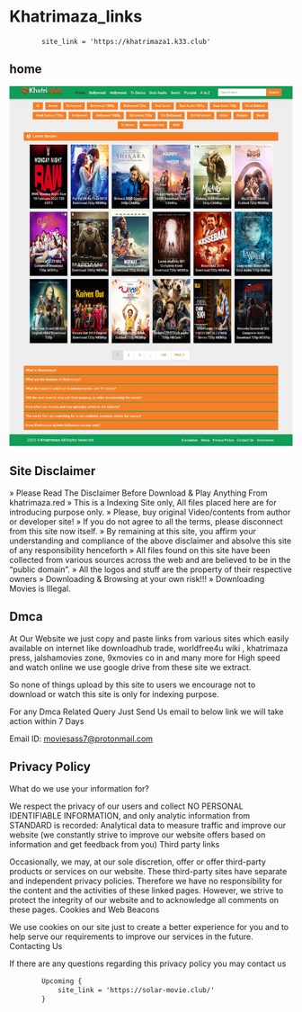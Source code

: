 # Khatrimaza_links
            site_link = 'https://khatrimaza1.k33.club'

## home
![](https://github.com/8140171224/Khatrimaza_links/blob/master/Assets/home.jpg)

## Site Disclaimer
» Please Read The Disclaimer Before Download & Play Anything From khatrimaza.red
» This is a Indexing Site only, All files placed here are for introducing purpose only.
» Please, buy original Video/contents from author or developer site!
» If you do not agree to all the terms, please disconnect from this site now itself.
» By remaining at this site, you affirm your understanding and compliance of the above disclaimer and absolve this site of any responsibility henceforth
» All files found on this site have been collected from various sources across the web and are believed to be in the “public domain”.
» All the logos and stuff are the property of their respective owners
» Downloading & Browsing at your own risk!!!
» Downloading Movies is Illegal.

## Dmca

At Our Website we just copy and paste links from various sites which easily available on internet like downloadhub trade, worldfree4u wiki , khatrimaza press, jalshamovies zone, 9xmovies co in and many more for High speed and watch online we use google drive from these site we extract.

So none of things upload by this site to users we encourage not to download or watch this site is only for indexing purpose.

For any Dmca Related Query Just Send Us email to below link we will take action within 7 Days

Email ID: moviesass7@protonmail.com

## Privacy Policy
What do we use your information for?

We respect the privacy of our users and collect NO PERSONAL IDENTIFIABLE INFORMATION, and only analytic information from STANDARD is recorded: Analytical data to measure traffic and improve our website (we constantly strive to improve our website offers based on information and get feedback from you)
Third party links

Occasionally, we may, at our sole discretion, offer or offer third-party products or services on our website. These third-party sites have separate and independent privacy policies. Therefore we have no responsibility for the content and the activities of these linked pages. However, we strive to protect the integrity of our website and to acknowledge all comments on these pages.
Cookies and Web Beacons

We use cookies on our site just to create a better experience for you and to help serve our requirements to improve our services in the future.
Contacting Us

If there are any questions regarding this privacy policy you may contact us

            Upcoming {
                site_link = 'https://solar-movie.club/'
            }